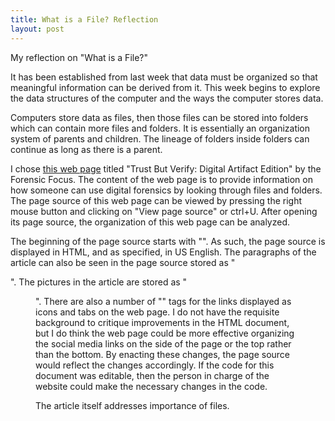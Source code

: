 ```yaml
---
title: What is a File? Reflection
layout: post
---
```

My reflection on "What is a File?"
 
It has been established from last week that data must be organized so that meaningful information can be derived from it. This week begins to explore the data structures of the computer and the ways the computer stores data.
 
Computers store data as files, then those files can be stored into folders which can contain more files and folders. It is essentially an  organization system of parents and children. The lineage of folders inside folders can continue as long as there is a parent.
 
I chose [this web page](https://www.forensicfocus.com/webinars/trust-but-verify-digital-artifact-edition/) titled "Trust But Verify: Digital Artifact Edition" by the Forensic Focus. The content of the web page is to provide information on how someone can use digital forensics by looking through files and folders. 
The page source of this web page can be viewed by pressing the right mouse button and clicking on "View page source" or ctrl+U. After opening its page source, the organization of this web page can be analyzed.
 
The beginning of the page source starts with "<html lang=”en-US”>". As such, the page source is displayed in HTML, and as specified, in US English. 
The paragraphs of the article can also be seen in the page source stored as "<p>". The pictures in the article are stored as "<figure>". There are also a number of "<a>" tags for the links displayed as icons and tabs on the web page. I do not have the requisite background to critique improvements in the HTML document, but I do think the web page could be more effective organizing the social media links on the side of the page or the top rather than the bottom. By enacting these changes, the page source would reflect the changes accordingly. If the code for this document was editable, then the person in charge of the website could make the necessary changes in the code.

The article itself addresses importance of files.

